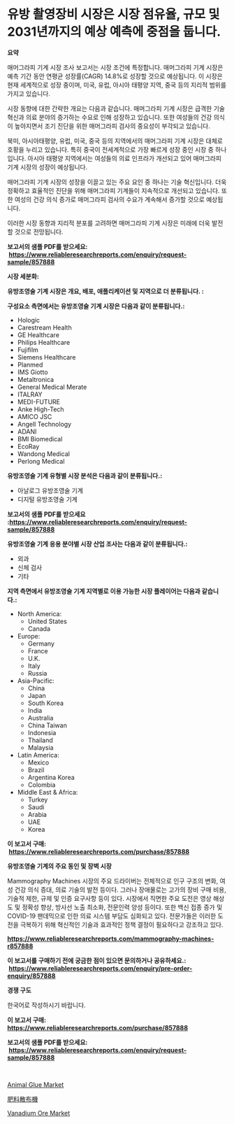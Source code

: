 <p><h1>유방 촬영장비 시장은 시장 점유율, 규모 및 2031년까지의 예상 예측에 중점을 둡니다.</h1></p><p><strong>요약</strong></p>
<p><p>매머그라피 기계 시장 조사 보고서는 시장 조건에 특정합니다. 매머그라피 기계 시장은 예측 기간 동안 연평균 성장률(CAGR) 14.8%로 성장할 것으로 예상됩니다. 이 시장은 현재 세계적으로 성장 중이며, 미국, 유럽, 아시아 태평양 지역, 중국 등의 지리적 범위를 가지고 있습니다.</p><p>시장 동향에 대한 간략한 개요는 다음과 같습니다. 매머그라피 기계 시장은 급격한 기술 혁신과 의료 분야의 증가하는 수요로 인해 성장하고 있습니다. 또한 여성들의 건강 의식이 높아지면서 조기 진단을 위한 매머그라피 검사의 중요성이 부각되고 있습니다.</p><p>북미, 아시아태평양, 유럽, 미국, 중국 등의 지역에서의 매머그라피 기계 시장은 대체로 호황을 누리고 있습니다. 특히 중국이 전세계적으로 가장 빠르게 성장 중인 시장 중 하나입니다. 아시아 태평양 지역에서는 여성들의 의료 인프라가 개선되고 있어 매머그라피 기계 시장의 성장이 예상됩니다.</p><p>매머그라피 기계 시장의 성장을 이끌고 있는 주요 요인 중 하나는 기술 혁신입니다. 더욱 정확하고 효율적인 진단을 위해 매머그라피 기계들이 지속적으로 개선되고 있습니다. 또한 여성의 건강 의식 증가로 매머그라피 검사의 수요가 계속해서 증가할 것으로 예상됩니다.</p><p>이러한 시장 동향과 지리적 분포를 고려하면 매머그라피 기계 시장은 미래에 더욱 발전할 것으로 전망됩니다.</p></p>
<p><strong>보고서의 샘플 PDF를 받으세요: &nbsp;<a href="https://www.reliableresearchreports.com/enquiry/request-sample/857888">https://www.reliableresearchreports.com/enquiry/request-sample/857888</a></strong></p>
<p><strong>시장 세분화:</strong></p>
<p><strong> 유방조영술 기계 시장은 개요, 배포, 애플리케이션 및 지역으로 더 분류됩니다. :</strong></p>
<p><strong>구성요소 측면에서는 유방조영술 기계 시장은 다음과 같이 분류됩니다.:</strong></p>
<p><ul><li>Hologic</li><li>Carestream Health</li><li>GE Healthcare</li><li>Philips Healthcare</li><li>Fujifilm</li><li>Siemens Healthcare</li><li>Planmed</li><li>IMS Giotto</li><li>Metaltronica</li><li>General Medical Merate</li><li>ITALRAY</li><li>MEDI-FUTURE</li><li>Anke High-Tech</li><li>AMICO JSC</li><li>Angell Technology</li><li>ADANI</li><li>BMI Biomedical</li><li>EcoRay</li><li>Wandong Medical</li><li>Perlong Medical</li></ul></p>
<p><strong> 유방조영술 기계 유형별 시장 분석은 다음과 같이 분류됩니다.:</strong></p>
<p><ul><li>아날로그 유방조영술 기계</li><li>디지털 유방조영술 기계</li></ul></p>
<p><strong>보고서의 샘플 PDF를 받으세요 :<a href="https://www.reliableresearchreports.com/enquiry/request-sample/857888">https://www.reliableresearchreports.com/enquiry/request-sample/857888</a></strong></p>
<p><strong> 유방조영술 기계 응용 분야별 시장 산업 조사는 다음과 같이 분류됩니다.:</strong></p>
<p><ul><li>외과</li><li>신체 검사</li><li>기타</li></ul></p>
<p><strong>지역 측면에서 유방조영술 기계 지역별로 이용 가능한 시장 플레이어는 다음과 같습니다.:</strong></p>
<p><ul>
    <li>
        North America:
        <ul>
            <li>United States</li>
            <li>Canada</li>
        </ul>
    </li>
    <li>
        Europe:
        <ul>
            <li>Germany</li>
            <li>France</li>
            <li>U.K.</li>
            <li>Italy</li>
            <li>Russia</li>
        </ul>
    </li>
    <li>
        Asia-Pacific:
        <ul>
            <li>China</li>
            <li>Japan</li>
            <li>South Korea</li>
            <li>India</li>
            <li>Australia</li>
            <li>China Taiwan</li>
            <li>Indonesia</li>
            <li>Thailand</li>
            <li>Malaysia</li>
        </ul>
    </li>
    <li>
        Latin America:
        <ul>
            <li>Mexico</li>
            <li>Brazil</li>
            <li>Argentina Korea</li>
            <li>Colombia</li>
        </ul>
    </li>
    <li>
        Middle East & Africa:
        <ul>
            <li>Turkey</li>
            <li>Saudi</li>
            <li>Arabia</li>
            <li>UAE</li>
            <li>Korea</li>
        </ul>
    </li>
    </ul></p>
<p><strong>이 보고서 구매: &nbsp;<a href="https://www.reliableresearchreports.com/purchase/857888">https://www.reliableresearchreports.com/purchase/857888</a></strong></p>
<p><strong>유방조영술 기계의 주요 동인 및 장벽 시장</strong></p>
<p><p>Mammography Machines 시장의 주요 드라이버는 전체적으로 인구 구조의 변화, 여성 건강 의식 증대, 의료 기술의 발전 등이다. 그러나 장애물로는 고가의 장비 구매 비용, 기술적 제한, 규제 및 인증 요구사항 등이 있다. 시장에서 직면한 주요 도전은 영상 해상도 및 정확성 향상, 방사선 노출 최소화, 전문인력 양성 등이다. 또한 백신 접종 증가 및 COVID-19 팬데믹으로 인한 의료 시스템 부담도 심화되고 있다. 전문가들은 이러한 도전을 극복하기 위해 혁신적인 기술과 효과적인 정책 결정이 필요하다고 강조하고 있다.</p></p>
<p><strong><a href="https://www.reliableresearchreports.com/mammography-machines-r857888">https://www.reliableresearchreports.com/mammography-machines-r857888</a></strong></p>
<p><strong>이 보고서를 구매하기 전에 궁금한 점이 있으면 문의하거나 공유하세요.: &nbsp;<a href="https://www.reliableresearchreports.com/enquiry/pre-order-enquiry/857888">https://www.reliableresearchreports.com/enquiry/pre-order-enquiry/857888</a></strong></p>
<p><strong>경쟁 구도</strong></p>
<p><p>한국어로 작성하시기 바랍니다.</p></p>
<p><strong>이 보고서 구매: &nbsp; <a href="https://www.reliableresearchreports.com/purchase/857888">https://www.reliableresearchreports.com/purchase/857888</a></strong></p>
<p><strong>보고서의 샘플 PDF를 받으세요: &nbsp;<a href="https://www.reliableresearchreports.com/enquiry/request-sample/857888">https://www.reliableresearchreports.com/enquiry/request-sample/857888</a></strong><strong></strong></p>
<p>&nbsp;</p>
<p><p><a href="https://butternut-bug-553.notion.site/Global-Animal-Glue-Market-Size-and-Market-Trends-Insights-and-Projections-from-2024-to-2031-ca934c02f8b54a30a134f287ae95d066">Animal Glue Market</a></p><p><a href="https://medium.com/@levihamilton5801940/%E8%82%A5%E6%96%99%E6%95%A3%E5%B8%83%E6%A9%9F%E5%B8%82%E5%A0%B4-%E3%82%BF%E3%82%A4%E3%83%97-%E3%82%A2%E3%83%97%E3%83%AA%E3%82%B1%E3%83%BC%E3%82%B7%E3%83%A7%E3%83%B3-%E5%9C%B0%E7%90%86%E3%81%AB%E3%82%88%E3%82%8B%E5%8C%85%E6%8B%AC%E7%9A%84%E8%A9%95%E4%BE%A1-7ee24c429041">肥料散布機</a></p><p><a href="https://invited-way-688.notion.site/Insights-into-Vanadium-Ore-Market-Size-Analysing-Market-Share-Trends-and-Growth-from-2024-to-2031-1d8b011079374ab9adadd7ddc219be9e">Vanadium Ore Market</a></p></p>